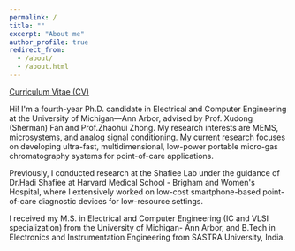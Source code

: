```yaml
---
permalink: /
title: ""
excerpt: "About me"
author_profile: true
redirect_from: 
  - /about/
  - /about.html
---
```


[Curriculum Vitae (CV)](https://anjalidevisivakumar.github.io/anjali.github.io/files/Resume_2024.pdf)

Hi! 
I'm a fourth-year Ph.D. candidate in Electrical and Computer Engineering at the University of Michigan—Ann Arbor, advised by Prof. Xudong (Sherman) Fan and Prof.Zhaohui Zhong. My research interests are MEMS, microsystems, and analog signal conditioning. My current research focuses on developing ultra-fast, multidimensional, low-power portable micro-gas chromatography systems for point-of-care applications.

Previously, I conducted research at the Shafiee Lab under the guidance of Dr.Hadi Shafiee at Harvard Medical School - Brigham and Women's Hospital, where I extensively worked on low-cost smartphone-based point-of-care diagnostic devices for low-resource settings.

I received my M.S. in Electrical and Computer Engineering (IC and VLSI specialization) from the University of Michigan- Ann Arbor, and B.Tech in Electronics and Instrumentation Engineering from SASTRA University, India.
